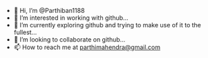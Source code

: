- 👋 Hi, I’m @Parthiban1188
- 👀 I’m interested in working with github...
- 🌱 I’m currently exploring github and trying to make use of it to the fullest...
- 💞️ I’m looking to collaborate on github...
- 📫 How to reach me at parthimahendra@gmail.com

<!---
Parthiban1188/Parthiban1188 is a ✨ special ✨ repository because its `README.md` (this file) appears on your GitHub profile.
You can click the Preview link to take a look at your changes.
--->
